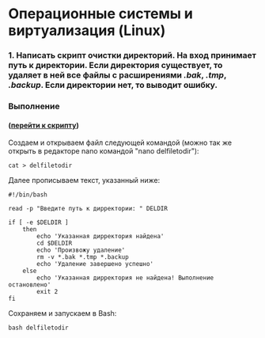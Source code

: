 ﻿# Операционные системы и виртуализация (Linux)

### 1. Написать скрипт **очистки директорий**. На вход принимает путь к директории. Если директория существует, то удаляет в ней все файлы с расширениями *.bak*, *.tmp*, *.backup*. Если директории нет, то **выводит ошибку**.

### Выполнение 
#### ([перейти к скрипту](https://github.com/CmdWilson/LinuxFinal/blob/main/dellfileindirect.sh))
Создаем и открываем файл следующей командой (можно так же открыть в редакторе nano командой "nano delfiletodir"):
```
cat > delfiletodir
```
Далее прописываем текст, указанный ниже:

```
#!/bin/bash

read -p "Введите путь к дирректории: " DELDIR

if [ -e $DELDIR ]
    then
        echo 'Указанная дирректория найдена'
        cd $DELDIR
        echo 'Произвожу удаление'
        rm -v *.bak *.tmp *.backup
        echo 'Удаление завершено успешно'
    else
        echo 'Указанная дирректория не найдена! Выполнение остановлено'
        exit 2
fi
```
Сохраняем и запускаем в Bash:
```
bash delfiletodir
```
